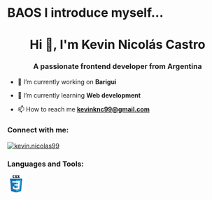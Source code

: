 # BAOS I introduce myself...

<h1 align="center">Hi 👋, I'm Kevin Nicolás Castro</h1>
<h3 align="center">A passionate frontend developer from Argentina</h3>

- 🔭 I’m currently working on **Barigui**

- 🌱 I’m currently learning **Web development**

- 📫 How to reach me **kevinknc99@gmail.com**

<h3 align="left">Connect with me:</h3>
<p align="left">
<a href="https://instagram.com/kevin.nicolas99" target="blank"><img align="center" src="https://raw.githubusercontent.com/rahuldkjain/github-profile-readme-generator/master/src/images/icons/Social/instagram.svg" alt="kevin.nicolas99" height="30" width="40" /></a>
</p>

<h3 align="left">Languages and Tools:</h3>
<p align="left"> <a href="https://www.w3schools.com/css/" target="_blank" rel="noreferrer"> <img src="https://raw.githubusercontent.com/devicons/devicon/master/icons/css3/css3-original-wordmark.svg" alt="css3" width="40" height="40"/> </a> </p>
